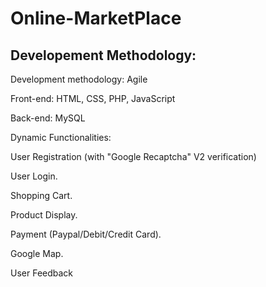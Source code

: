 # Online-MarketPlace
## Developement Methodology:
Development methodology: Agile

Front-end: HTML, CSS, PHP, JavaScript

Back-end: MySQL

Dynamic Functionalities:

User Registration (with "Google Recaptcha" V2 verification)
  
User Login.
	
  Shopping Cart.
	
  Product Display.
	
  Payment (Paypal/Debit/Credit Card).
	
  Google Map.
  
  User Feedback
